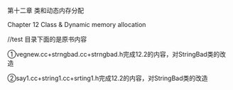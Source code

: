 第十二章 类和动态内存分配

Chapter 12  Class & Dynamic memory allocation

//test 目录下面的是原书内容

①vegnew.cc+strngbad.cc+strngbad.h完成12.2的内容，对StringBad类的改造

②say1.cc+string1.cc+srting1.h完成12.2的内容，对StringBad类的改造

